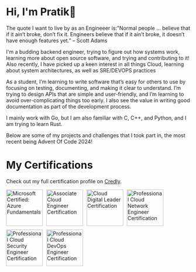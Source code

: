 <h1><strong><centre>Hi, I'm Pratik👋</centre></strong></h1>

<p1>The quote I want to live by as an Engineeer is:"Normal people … believe that if it ain’t broke, don’t fix it. Engineers believe that if it ain’t broke, it doesn’t have enough features yet.” – Scott Adams</p1>

<p2>I'm a budding backend engineer, trying to figure out how systems work, learning more about open source software, and trying and contributing to it! Also recently, I have picked up a keen interest in all things Cloud, learning about system architectures, as well as SRE/DEVOPS practices</p1>

<p3>As a student, I’m learning to write software that’s easy for others to use by focusing on testing, documenting, and making it clear to understand. I’m trying to design APIs that are simple and user-friendly, and I’m learning to avoid over-complicating things too early. I also see the value in writing good documentation as part of the development process.</p2>

<p4>I mainly work with Go, but I am also familiar with C, C++, and Python, and I am trying to learn Rust.</p3>

<p5>Below are some of my projects and challenges that I took part in, the most recent being Advent Of Code 2024!</p4>

# My Certifications

Check out my full certification profile on [Credly](https://www.credly.com/users/pratik-tamgole).

<div style='display: flex; gap: 10px; flex-wrap: wrap;'>
  <img src="https://images.credly.com/images/be8fcaeb-c769-4858-b567-ffaaa73ce8cf/image.png" alt="Microsoft Certified: Azure Fundamentals" width="100px">
  <img src="https://images.credly.com/images/08096465-cbfc-4c3e-93e5-93c5aa61f23e/image.png" alt="Associate Cloud Engineer Certification" width="100px">
  <img src="https://images.credly.com/images/44994cda-b5b0-44cb-9a6d-d29b57163073/image.png" alt="Cloud Digital Leader Certification" width="100px">
  <img src="https://images.credly.com/images/08a802bf-f2fa-44fb-8110-92acf6195738/image.png" alt="Professional Cloud Network Engineer Certification" width="100px">
  <img src="https://images.credly.com/images/4ea0ec5c-6258-4c26-9282-6ed233c0c7ac/image.png" alt="Professional Cloud Security Engineer Certification" width="100px">
  <img src="https://images.credly.com/images/33f08b7e-fa6a-41cd-810a-21cc1c336f6d/image.png" alt="Professional Cloud DevOps Engineer Certification" width="100px">
</div>
